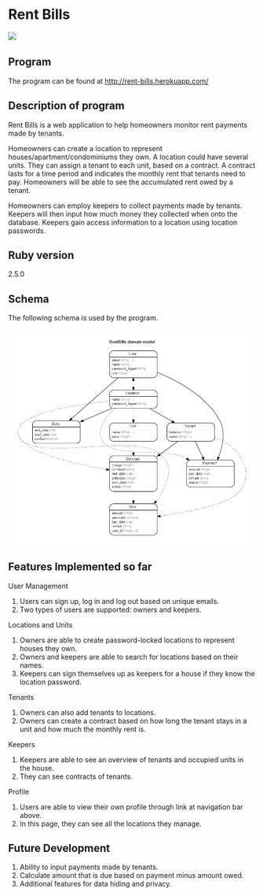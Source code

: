 # Rent Bills

 <img src="https://travis-ci.com/sciffany/rent-bills.svg?branch=master"></img>

## Program

The program can be found at http://rent-bills.herokuapp.com/

## Description of program

Rent Bills is a web application to help homeowners monitor rent payments made by tenants.

Homeowners can create a location to represent houses/apartment/condominiums they own. A location could have several units. They can assign a tenant to each unit, based on a contract. A contract lasts for a time period and indicates the monthly rent that tenants need to pay. Homeowners will be able to see the accumulated rent owed by a tenant.

Homeowners can employ keepers to collect payments made by tenants. Keepers will then input how much money they collected when onto the database. Keepers gain access information to a location using location passwords.

## Ruby version

2.5.0

## Schema

The following schema is used by the program.

![ERD](erd.png)


## Features Implemented so far

User Management

1. Users can sign up, log in and log out based on unique emails.
2. Two types of users are supported: owners and keepers.

Locations and Units

1. Owners are able to create password-locked locations to represent houses they own.
2. Owners and keepers are able to search for locations based on their names.
3. Keepers can sign themselves up as keepers for a house if they know the location password.

Tenants

1. Owners can also add tenants to locations.
2. Owners can create a contract based on how long the tenant stays in a unit and how much the monthly rent is.

Keepers

1. Keepers are able to see an overview of tenants and occupied units in the house.
2. They can see contracts of tenants.

Profile

1. Users are able to view their own profile through link at navigation bar above.
2. In this page, they can see all the locations they manage.

## Future Development

1. Ability to input payments made by tenants.
2. Calculate amount that is due based on payment minus amount owed.
3. Additional features for data hiding and privacy.
